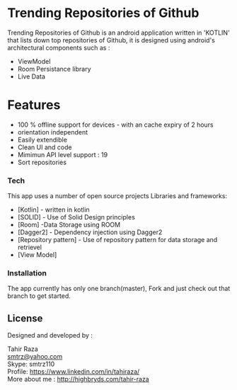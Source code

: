 # Trending Repositories of Github


Trending Repositories of Github is an android application written in 'KOTLIN' that lists down top repositories of Github, it is designed using android's architectural components such as :

  - ViewModel
  - Room Persistance library
  - Live Data

# Features

  - 100 % offline support for devices - with an cache expiry of 2 hours
  - orientation independent
  - Easily extendible
  - Clean UI and code
  - Mimimun API level support : 19
  - Sort repositories


### Tech

This app uses a number of open source projects Libraries and frameworks:

* [Kotlin] - written in kotlin
* [SOLID] - Use of Solid Design principles
* [Room] -Data Storage using ROOM
* [Dagger2] - Dependency injection using Dagger2
* [Repository pattern] - Use of repository pattern for data storage and retrievel
* [View Model]


### Installation

The app currently has only one branch(master), Fork and just check out that branch to get started.


License
----
Designed and developed by :

Tahir Raza<br/>
smtrz@yahoo.com<br/>
Skype: smtrz110<br/>
Profile: https://www.linkedin.com/in/tahiraza/<br/>
More about me : http://highbryds.com/tahir-raza

